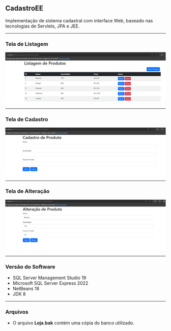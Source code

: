 ## CadastroEE
Implementação de sistema cadastral com interface Web, baseado nas tecnologias de Servlets, JPA e JEE.

<hr>

### Tela de Listagem
![alt text](listagem.png)

<hr>

### Tela de Cadastro
![alt text](cadastro.png)

<hr>

### Tela de Alteração
![alt text](alteracao.png)

<hr>

### Versão do Software

* SQL Server Management Studio 19
* Microsoft SQL Server Express 2022
* NetBeans 18
* JDK 8

<hr>

### Arquivos

* O arquivo **Loja.bak** contém uma cópia do banco utilizado. 






